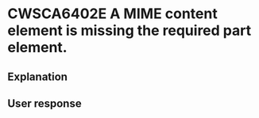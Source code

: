 # CWSCA6402E A MIME content element is missing the required part element.

## Explanation

## User response